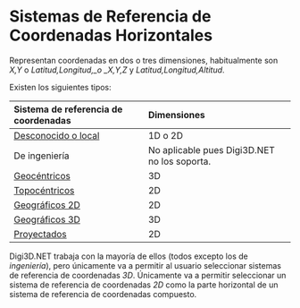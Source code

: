 # Sistemas de Referencia de Coordenadas Horizontales

Representan coordenadas en dos o tres dimensiones, habitualmente son _X,Y_ o _Latitud,Longitud,\_o \_X,Y,Z_ y _Latitud,Longitud,Altitud_.

Existen los siguientes tipos:

| Sistema de referencia de coordenadas | Dimensiones |
| :--- | :--- |
| [Desconocido o local](https://github.com/digi21/docs/tree/7fc627c885c16fb88afc7cc05a6df2a2f4a54563/digi3d-net/sistemas-referencia-coordenadas/introduccion-sistemas-referencia-coordenadas/tipos-sistemas-referencia-coordenadas/sistemas-referencia-coordenadas-horizontales/SistemaDeReferenciaDeCoordenadasDesconocido.html) | 1D o 2D |
| De ingeniería | No aplicable pues Digi3D.NET no los soporta. |
| [Geocéntricos](https://github.com/digi21/docs/tree/7fc627c885c16fb88afc7cc05a6df2a2f4a54563/digi3d-net/sistemas-referencia-coordenadas/introduccion-sistemas-referencia-coordenadas/tipos-sistemas-referencia-coordenadas/sistemas-referencia-coordenadas-horizontales/SistemasDeReferenciaDeCoordenadasGeocentricos.html) | 3D |
| [Topocéntricos](https://github.com/digi21/docs/tree/7fc627c885c16fb88afc7cc05a6df2a2f4a54563/digi3d-net/sistemas-referencia-coordenadas/introduccion-sistemas-referencia-coordenadas/tipos-sistemas-referencia-coordenadas/sistemas-referencia-coordenadas-horizontales/SistemasDeReferenciaDeCoordenadasTopocentricos.html) | 2D |
| [Geográficos 2D](https://github.com/digi21/docs/tree/7fc627c885c16fb88afc7cc05a6df2a2f4a54563/digi3d-net/sistemas-referencia-coordenadas/introduccion-sistemas-referencia-coordenadas/tipos-sistemas-referencia-coordenadas/sistemas-referencia-coordenadas-horizontales/SistemasDeReferenciaDeCoordenadasGeograficos2D.html) | 2D |
| [Geográficos 3D](https://github.com/digi21/docs/tree/7fc627c885c16fb88afc7cc05a6df2a2f4a54563/digi3d-net/sistemas-referencia-coordenadas/introduccion-sistemas-referencia-coordenadas/tipos-sistemas-referencia-coordenadas/sistemas-referencia-coordenadas-horizontales/SistemasDeReferenciaDeCoordenadasGeograficos3D.html) | 3D |
| [Proyectados](https://github.com/digi21/docs/tree/7fc627c885c16fb88afc7cc05a6df2a2f4a54563/digi3d-net/sistemas-referencia-coordenadas/introduccion-sistemas-referencia-coordenadas/tipos-sistemas-referencia-coordenadas/sistemas-referencia-coordenadas-horizontales/SistemasDeReferenciaDeCoordenadasProyectados.html) | 2D |

Digi3D.NET trabaja con la mayoría de ellos \(todos excepto los de _ingeniería_\), pero únicamente va a permitir al usuario seleccionar sistemas de referencia de coordenadas _3D_. Únicamente va a permitir seleccionar un sistema de referencia de coordenadas _2D_ como la parte horizontal de un sistema de referencia de coordenadas compuesto.

